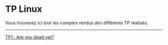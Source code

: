 # TP Linux
Vous trouverez ici tout les comptes rendus des différents TP réalisés.

---

[TP1 : Are you dead yet?](https://github.com/UnEpicier/TP-Linux/blob/main/TP1/README.md)
